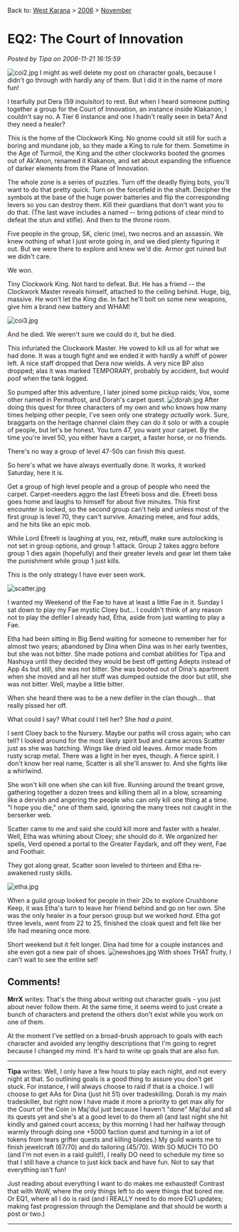 Back to: [West Karana](/posts/westkarana.md) > [2006](/posts/2006/westkarana.md) > [November](./westkarana.md)
# EQ2: The Court of Innovation

*Posted by Tipa on 2006-11-21 16:15:59*

![coi2.jpg](../../../uploads/2006/11/coi2.jpg)
I might as well delete my post on character goals, because I didn't go through with hardly any of them. But I did it in the name of more fun!

I tearfully put Dera (59 inquisitor) to rest. But when I heard someone putting together a group for the Court of Innovation, an instance inside Klakanon, I couldn't say no. A Tier 6 instance and one I hadn't really seen in beta? And they need a healer?

This is the home of the Clockwork King. No gnome could sit still for such a boring and mundane job, so they made a King to rule for them. Sometime in the Age of Turmoil, the King and the other clockworks booted the gnomes out of Ak'Anon, renamed it Klakanon, and set about expanding the influence of darker elements from the Plane of Innovation.

The whole zone is a series of puzzles. Turn off the deadly flying bots, you'll want to do that pretty quick. Turn on the forcefield in the shaft. Decipher the symbols at the base of the huge power batteries and flip the corresponding levers so you can destroy them. Kill their guardians that don't want you to do that. (The last wave includes a named -- bring potions of clear mind to defeat the stun and stifle). And then to the throne room.

Five people in the group, SK, cleric (me), two necros and an assassin. We knew nothing of what I just wrote going in, and we died plenty figuring it out. But we were there to explore and knew we'd die. Armor got ruined but we didn't care.

We won.

Tiny Clockwork King. Not hard to defeat. But. He has a friend -- the Clockwork Master reveals himself, attached to the ceiling behind. Huge, big, massive. He won't let the King die. In fact he'll bolt on some new weapons, give him a brand new battery and WHAM!

![coi3.jpg](../../../uploads/2006/11/coi3.jpg)

And he died. We weren't sure we could do it, but he died.

This infuriated the Clockwork Master. He vowed to kill us all for what we had done. It was a tough fight and we ended it with hardly a whiff of power left. A nice staff dropped that Dera now wields. A very nice BP also dropped; alas it was marked TEMPORARY, probably by accident, but would poof when the tank logged.

So pumped after this adventure, I later joined some pickup raids; Vox, some other named in Permafrost, and Dorah's carpet quest.
![dorah.jpg](../../../uploads/2006/11/dorah.jpg)
After doing this quest for three characters of my own and who knows how many times helping other people, I've seen only one strategy *actually* work. Sure, braggarts on the heritage channel claim they can do it solo or with a couple of people, but let's be honest. You turn 47, you want your carpet. By the time you're level 50, you either have a carpet, a faster horse, or no friends.

There's no way a group of level 47-50s can finish this quest.

So here's what we have always eventually done. It works, it worked Saturday, here it is.

Get a group of high level people and a group of people who need the carpet. Carpet-needers aggro the last Efreeti boss and die. Efreeti boss goes home and laughs to himself for about five minutes. This first encounter is locked, so the second group can't help and unless most of the first group is level 70, they can't survive. Amazing melee, and four adds, and he hits like an epic mob.

While Lord Efreeti is laughing at you, rez, rebuff, make sure autolocking is not set in group options, and group 1 attack. Group 2 takes aggro before group 1 dies again (hopefully) and their greater levels and gear let them take the punishment while group 1 just kills.

This is the only strategy I have ever seen work.

![scatter.jpg](../../../uploads/2006/11/scatter.jpg)

I wanted my Weekend of the Fae to have at least a little Fae in it. Sunday I sat down to play my Fae mystic Cloey but... I couldn't think of any reason not to play the defiler I already had, Etha, aside from just wanting to play a Fae.

Etha had been sitting in Big Bend waiting for someone to remember her for almost two years; abandoned by Dina when Dina was in her early twenties, but she was not bitter. She made potions and combat abilities for Tipa and Nashuya until they decided they would be best off getting Adepts instead of App 4s but still, she was not bitter. She was booted out of Dina's apartment when she moved and all her stuff was dumped outside the door but still, she was not bitter. Well, maybe a little bitter.

When she heard there was to be a new defiler in the clan though... that really pissed her off.

What could I say? What could I tell her? She *had a point*.

I sent Cloey back to the Nursery. Maybe our paths will cross again; who can tell? I looked around for the most likely spirit bud and came across Scatter just as she was hatching. Wings like dried old leaves. Armor made from rusty scrap metal. There was a light in her eyes, though. A fierce spirit. I don't know her real name, Scatter is all she'll answer to. And she fights like a whirlwind.

She won't kill one when she can kill five. Running around the treant grove, gathering together a dozen trees and killing them all in a blow, screaming like a dervish and angering the people who can only kill one thing at a time. "I hope you die," one of them said, ignoring the many trees not caught in the berserker web.

Scatter came to me and said she could kill more and faster with a healer. Well, Etha was whining about Cloey; *she* should do it. We organized her spells, Verd opened a portal to the Greater Faydark, and off they went, Fae and Foothair.

They got along great. Scatter soon leveled to thirteen and Etha re-awakened rusty skills.

![etha.jpg](../../../uploads/2006/11/etha.jpg)

When a guild group looked for people in their 20s to explore Crushbone Keep, it was Etha's turn to leave her friend behind and go on her own. She was the only healer in a four person group but we worked *hard*. Etha got three levels, went from 22 to 25, finished the cloak quest and felt like her life had meaning once more.

Short weekend but it felt longer. Dina had time for a couple instances and she even got a new pair of shoes.
![newshoes.jpg](../../../uploads/2006/11/newshoes.jpg)
With shoes THAT fruity, I can't wait to see the entire set!
## Comments!

**MrrX** writes: That's the thing about writing out character goals - you just about never follow them. At the same time, it seems weird to just create a bunch of characters and pretend the others don't exist while you work on one of them.

At the moment I've settled on a broad-brush approach to goals with each character and avoided any lengthy descriptions that I'm going to regret because I changed my mind. It's hard to write up goals that are also fun.

---

**Tipa** writes: Well, I only have a few hours to play each night, and not every night at that. So outlining goals is a good thing to assure you don't get stuck. For instance, I will always choose to raid if that is a choice. I will choose to get AAs for Dina (just hit 51) over tradeskilling. Dorah is my main tradeskiller, but right now I have made it more a priority to get max ally for the Court of the Coin in Maj'dul just because I haven't "done" Maj'dul and all its quests yet and she's at a good level to do them all (and last night she hit kindly and gained court access; by this morning I had her halfway through warmly through doing one +5000 faction quest and turning in a lot of tokens from tears grifter quests and killing blades.) My guild wants me to finish jewelcraft (67/70) and do tailoring (45/70). With SO MUCH TO DO (and I'm not even in a raid guild!), I really DO need to schedule my time so that I still have a chance to just kick back and have fun. Not to say that everything isn't fun!

Just reading about everything I want to do makes me exhausted! Contrast that with WoW, where the only things left to do were things that bored me. Or EQ1, where all I do is raid (and I REALLY need to do more EQ1 updates; making fast progression through the Demiplane and that should be worth a post or two.)

---

